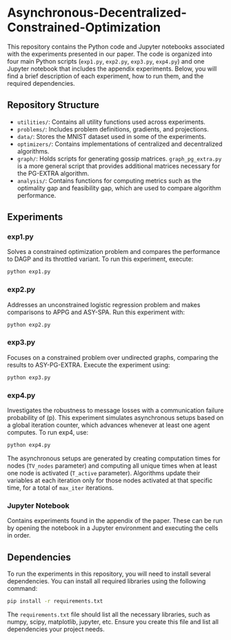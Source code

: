 

# Asynchronous-Decentralized-Constrained-Optimization

This repository contains the Python code and Jupyter notebooks associated with the experiments presented in our paper. The code is organized into four main Python scripts (`exp1.py`, `exp2.py`, `exp3.py`, `exp4.py`) and one Jupyter notebook that includes the appendix experiments. Below, you will find a brief description of each experiment, how to run them, and the required dependencies.

## Repository Structure

- `utilities/`: Contains all utility functions used across experiments.
- `problems/`: Includes problem definitions, gradients, and projections.
- `data/`: Stores the MNIST dataset used in some of the experiments.
- `optimizers/`: Contains implementations of centralized and decentralized algorithms.
- `graph/`: Holds scripts for generating gossip matrices. `graph_pg_extra.py` is a more general script that provides additional matrices necessary for the PG-EXTRA algorithm.
- `analysis/`: Contains functions for computing metrics such as the optimality gap and feasibility gap, which are used to compare algorithm performance.

## Experiments

### exp1.py
Solves a constrained optimization problem and compares the performance to DAGP and its throttled variant. To run this experiment, execute:
```bash
python exp1.py
```

### exp2.py
Addresses an unconstrained logistic regression problem and makes comparisons to APPG and ASY-SPA. Run this experiment with:
```bash
python exp2.py
```

### exp3.py
Focuses on a constrained problem over undirected graphs, comparing the results to ASY-PG-EXTRA. Execute the experiment using:
```bash
python exp3.py
```

### exp4.py
Investigates the robustness to message losses with a communication failure probability of \(p\). This experiment simulates asynchronous setups based on a global iteration counter, which advances whenever at least one agent computes. To run exp4, use:
```bash
python exp4.py
```

The asynchronous setups are generated by creating computation times for nodes (`TV_nodes` parameter) and computing all unique times when at least one node is activated (`T_active` parameter). Algorithms update their variables at each iteration only for those nodes activated at that specific time, for a total of `max_iter` iterations.

### Jupyter Notebook
Contains experiments found in the appendix of the paper. These can be run by opening the notebook in a Jupyter environment and executing the cells in order.

## Dependencies

To run the experiments in this repository, you will need to install several dependencies. You can install all required libraries using the following command:

```bash
pip install -r requirements.txt
```

The `requirements.txt` file should list all the necessary libraries, such as numpy, scipy, matplotlib, jupyter, etc. Ensure you create this file and list all dependencies your project needs.
